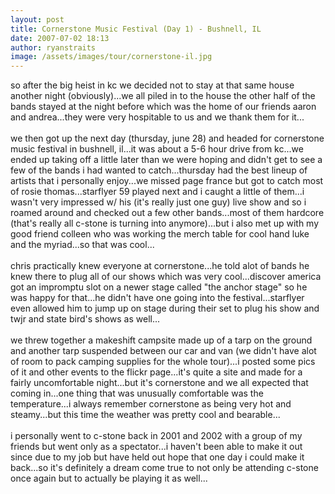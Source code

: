 ```yaml
---
layout: post
title: Cornerstone Music Festival (Day 1) - Bushnell, IL
date: 2007-07-02 18:13
author: ryanstraits
image: /assets/images/tour/cornerstone-il.jpg
---
```

so after the big heist in kc we decided not to stay at that same house another night (obviously)...we all piled in to the house the other half of the bands stayed at the night before which was the home of our friends aaron and andrea...they were very hospitable to us and we thank them for it...<br /><br />we then got up the next day (thursday, june 28) and headed for cornerstone music festival in bushnell,  il...it was about a 5-6 hour drive from kc...we ended up taking off a little later than we were hoping and didn't get to see a few of the bands i had wanted to catch...thursday had the best lineup of artists that i personally enjoy...we missed page france but got to catch most of rosie thomas...starflyer 59 played next and i caught a little of them...i wasn't very impressed w/ his (it's really just one guy) live show and so i roamed around and checked out a few other bands...most of them hardcore (that's really all c-stone is turning into anymore)...but i also met up with my good friend colleen who was working the merch table for cool hand luke and the myriad...so that was cool...<br /><br />chris practically knew everyone at cornerstone...he told alot of bands he knew there to plug all of our shows which was very cool...discover america got an impromptu slot on a newer stage called "the anchor stage" so he was happy for that...he didn't have one going into the festival...starflyer even allowed him to jump up on stage during their set to plug his show and twjr and state bird's shows as well...<br /><br />we threw together a makeshift campsite made up of a tarp on the ground and another tarp suspended between our car and van (we didn't have alot of room to pack camping supplies for the whole tour)...i posted some pics of it and other events to the flickr page...it's quite a site and made for a fairly uncomfortable night...but it's cornerstone and we all expected that coming in...one thing that was unusually comfortable was the temperature...i always remember cornerstone as being very hot and steamy...but this time the weather was pretty cool and bearable...<br /><br />i personally went to c-stone back in 2001 and 2002 with a group of my friends but went only as a spectator...i haven't been able to make it out since due to my job but have held out hope that one day i could make it back...so it's definitely a dream come true to not only be attending c-stone once again but to actually be playing it as well...
